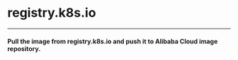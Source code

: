 # registry.k8s.io
---
#### Pull the image from registry.k8s.io and push it to Alibaba Cloud image repository.
